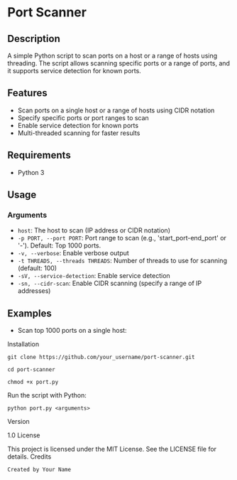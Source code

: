 # Port Scanner

## Description
A simple Python script to scan ports on a host or a range of hosts using threading. The script allows scanning specific ports or a range of ports, and it supports service detection for known ports.

## Features
- Scan ports on a single host or a range of hosts using CIDR notation
- Specify specific ports or port ranges to scan
- Enable service detection for known ports
- Multi-threaded scanning for faster results

## Requirements
- Python 3

## Usage
### Arguments
- `host`: The host to scan (IP address or CIDR notation)
- `-p PORT, --port PORT`: Port range to scan (e.g., 'start_port-end_port' or '-'). Default: Top 1000 ports.
- `-v, --verbose`: Enable verbose output
- `-t THREADS, --threads THREADS`: Number of threads to use for scanning (default: 100)
- `-sV, --service-detection`: Enable service detection
- `-sn, --cidr-scan`: Enable CIDR scanning (specify a range of IP addresses)

## Examples
- Scan top 1000 ports on a single host:

Installation

  
    git clone https://github.com/your_username/port-scanner.git

    cd port-scanner

    chmod +x port.py





Run the script with Python:



    python port.py <arguments>

Version

1.0
License

This project is licensed under the MIT License. See the LICENSE file for details.
Credits

    Created by Your Name
